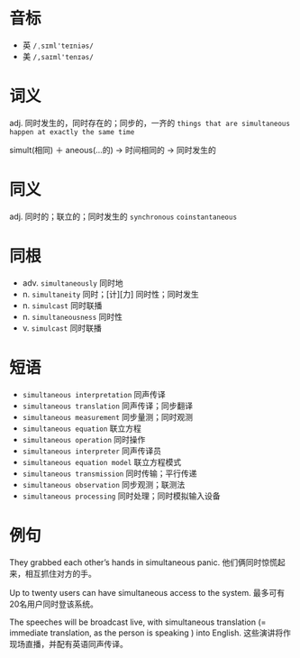# 音标

- 英 `/ˌsɪml'teɪniəs/`
- 美 `/,saɪml'tenɪəs/`

# 词义

adj. 同时发生的，同时存在的；同步的，一齐的
`things that are simultaneous happen at exactly the same time`



simult(相同) ＋ aneous(…的) → 时间相同的 → 同时发生的

# 同义

adj. 同时的；联立的；同时发生的
`synchronous` `coinstantaneous`

# 同根

- adv. `simultaneously` 同时地
- n. `simultaneity` 同时；[计][力] 同时性；同时发生
- n. `simulcast` 同时联播
- n. `simultaneousness` 同时性
- v. `simulcast` 同时联播

# 短语

- `simultaneous interpretation` 同声传译
- `simultaneous translation` 同声传译；同步翻译
- `simultaneous measurement` 同步量测；同时观测
- `simultaneous equation` 联立方程
- `simultaneous operation` 同时操作
- `simultaneous interpreter` 同声传译员
- `simultaneous equation model` 联立方程模式
- `simultaneous transmission` 同时传输；平行传递
- `simultaneous observation` 同步观测；联测法
- `simultaneous processing` 同时处理；同时模拟输入设备

# 例句

They grabbed each other’s hands in simultaneous panic.
他们俩同时惊慌起来，相互抓住对方的手。

Up to twenty users can have simultaneous access to the system.
最多可有20名用户同时登该系统。

The speeches will be broadcast live, with simultaneous translation (= immediate translation, as the person is speaking ) into English.
这些演讲将作现场直播，并配有英语同声传译。


